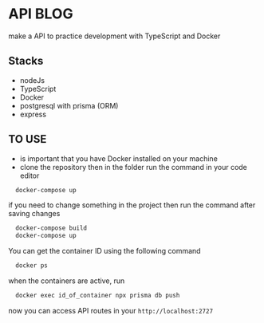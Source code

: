 # API BLOG

make a API to practice development with TypeScript and Docker

## Stacks

* nodeJs
* TypeScript
* Docker
* postgresql with prisma (ORM)
* express

## TO USE

* is important that you have Docker installed on your machine 
* clone the repository then in the folder run the command in your code editor
```bash
  docker-compose up
```

if you need to change something in the project then run the command after saving changes
```bash
  docker-compose build
  docker-compose up
```  

You can get the container ID using the following command  
```bash
  docker ps
```

when the containers are active, run  
```bash
  docker exec id_of_container npx prisma db push
```

now you can access API routes in your ```http://localhost:2727```
